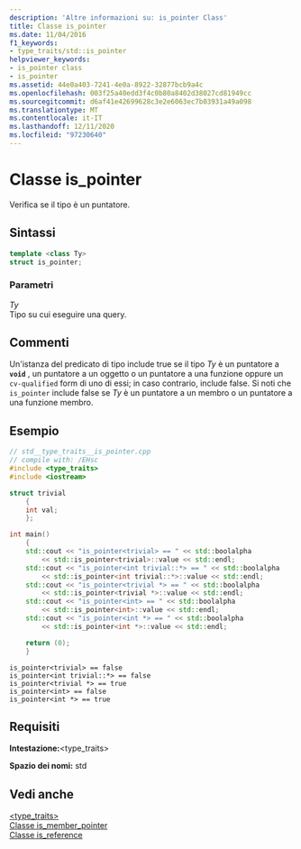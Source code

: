 ```yaml
---
description: 'Altre informazioni su: is_pointer Class'
title: Classe is_pointer
ms.date: 11/04/2016
f1_keywords:
- type_traits/std::is_pointer
helpviewer_keywords:
- is_pointer class
- is_pointer
ms.assetid: 44e0a403-7241-4e0a-8922-32877bcb9a4c
ms.openlocfilehash: 003f25a40edd3f4c0b80a8402d38027cd81949cc
ms.sourcegitcommit: d6af41e42699628c3e2e6063ec7b03931a49a098
ms.translationtype: MT
ms.contentlocale: it-IT
ms.lasthandoff: 12/11/2020
ms.locfileid: "97230640"
---
```

# <a name="is_pointer-class"></a>Classe is_pointer

Verifica se il tipo è un puntatore.

## <a name="syntax"></a>Sintassi

```cpp
template <class Ty>
struct is_pointer;
```

### <a name="parameters"></a>Parametri

*Ty*\
Tipo su cui eseguire una query.

## <a name="remarks"></a>Commenti

Un'istanza del predicato di tipo include true se il tipo *Ty* è un puntatore a **`void`** , un puntatore a un oggetto o un puntatore a una funzione oppure un `cv-qualified` form di uno di essi; in caso contrario, include false. Si noti che `is_pointer` include false se *Ty* è un puntatore a un membro o un puntatore a una funzione membro.

## <a name="example"></a>Esempio

```cpp
// std__type_traits__is_pointer.cpp
// compile with: /EHsc
#include <type_traits>
#include <iostream>

struct trivial
    {
    int val;
    };

int main()
    {
    std::cout << "is_pointer<trivial> == " << std::boolalpha
        << std::is_pointer<trivial>::value << std::endl;
    std::cout << "is_pointer<int trivial::*> == " << std::boolalpha
        << std::is_pointer<int trivial::*>::value << std::endl;
    std::cout << "is_pointer<trivial *> == " << std::boolalpha
        << std::is_pointer<trivial *>::value << std::endl;
    std::cout << "is_pointer<int> == " << std::boolalpha
        << std::is_pointer<int>::value << std::endl;
    std::cout << "is_pointer<int *> == " << std::boolalpha
        << std::is_pointer<int *>::value << std::endl;

    return (0);
    }
```

```Output
is_pointer<trivial> == false
is_pointer<int trivial::*> == false
is_pointer<trivial *> == true
is_pointer<int> == false
is_pointer<int *> == true
```

## <a name="requirements"></a>Requisiti

**Intestazione:**\<type_traits>

**Spazio dei nomi:** std

## <a name="see-also"></a>Vedi anche

[<type_traits>](../standard-library/type-traits.md)\
[Classe is_member_pointer](../standard-library/is-member-pointer-class.md)\
[Classe is_reference](../standard-library/is-reference-class.md)
